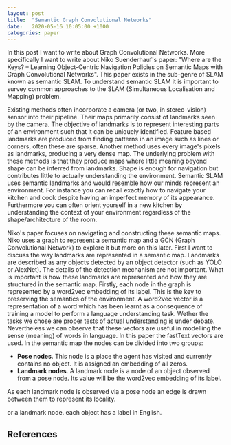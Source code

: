 ```yaml
---
layout: post
title:  "Semantic Graph Convolutional Networks"
date:   2020-05-16 10:05:00 +1000
categories: paper 
---
```

In this post I want to write about Graph Convolutional Networks. More specifically I 
want to write about Niko Suenderhauf's paper: "Where are the Keys? – Learning Object-Centric Navigation Policies on Semantic Maps with Graph Convolutional Networks". This
paper exists in the sub-genre of SLAM known as semantic SLAM. To understand
semantic SLAM it is important to survey common approaches to the SLAM 
(Simultaneous Localisation and Mapping) problem.


Existing methods often incorporate a camera (or two, in stereo-vision) sensor into their pipeline. Their maps primarily consist of landmarks seen by the camera. The objective of landmarks is to represent interesting parts of an environment such that it can be uniquely identified. Feature based landmarks are produced from finding
patterns in an image such as lines or corners, often these are sparse.
Another method uses every image's pixels as landmarks, producing a very dense map.
The underlying problem with these methods is that they produce maps where little meaning beyond shape can be inferred from landmarks. Shape is enough for navigation
but contributes little to actually understanding the environment. Semantic SLAM
uses semantic landmarks and would resemble how our minds represent an environment. For instance you can recall exactly how to navigate your kitchen and cook despite having an imperfect memory of its appearance. Furthermore you can often orient yourself in a new kitchen by understanding the context of your environment regardless of the shape/architecture of the room. 

Niko's paper focuses on navigating and constructing these semantic maps. Niko uses a graph to represent a semantic map and a GCN (Graph Convolutional Network) to explore it but more on this later. First I want to discuss the way landmarks are represented in a semantic map. Landmarks are described as any objects detected by an object detector (such as YOLO or AlexNet). The details of the detection mechanism are not important. What is important is how these landmarks are represented and how they are structured in the semantic map. Firstly, each node in the graph is represented by a word2vec embedding of its label. This is the key to preserving the semantics of the environment.  A word2vec vector is a representation of a word which has been learnt as a consequence of training a model to perform a language understanding task. Wether the tasks we chose are proper tests of actual understanding is under debate. Nevertheless we can observe that these vectors are useful in modelling the sense (meaning) of words in language. In this paper the fastText vectors are used.
In the semantic map the nodes can be divided into two groups:
- <b>Pose nodes</b>. This node is a place the agent has visited and currently contains no object. It is assigned an embedding of all zeros.
- <b>Landmark nodes</b>. A landmark node is a node of an object observed from a pose node. Its value will be the word2vec embedding of its label. 


As each landmark node is observed via a pose node an edge is drawn between them to represent its locality. 

or a landmark node. each object has a label in English.  


References
--------
<link to Nikos paper>

